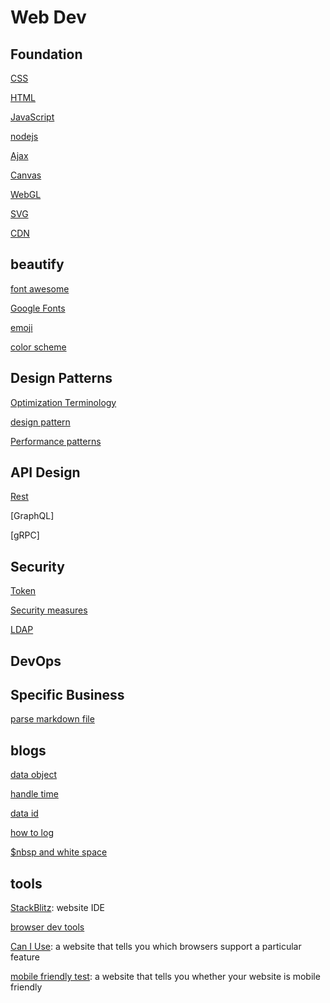 # Web Dev

## Foundation

[CSS](css.md)

[HTML](html.md)

[JavaScript](javascript.md)

[nodejs](nodejs.md)

[Ajax](web-dev-ajax.md)

[Canvas](Canvas.md)

[WebGL](webgl.md)

[SVG](svg.md)

[CDN](cdn.md)

## beautify

[font awesome](font-awesome.md)

[Google Fonts](google-fonts.md)

[emoji](emoji.md)

[color scheme](web-dev-color-scheme.md)

## Design Patterns

[Optimization Terminology](web-dev-optimization-terminology.md)

[design pattern]()

[Performance patterns]()

## API Design

[Rest]()

[GraphQL]

[gRPC]

## Security

[Token](web-dev-token.md)

[Security measures](web-dev-security-measures.md)

[LDAP](web-dev-ldap.md)

## DevOps

## Specific Business

[parse markdown file](web-dev-parse-markdown.md)

## blogs

[data object](web-dev-data-object.md)

[handle time](web-dev-handle-time.md)

[data id](web-dev-data-id.md)

[how to log](web-dev-how-to-log.md)

[$nbsp and white space](web-dev-nbsp-and-white-space.md)

## tools

[StackBlitz](stackblitz.md): website IDE

[browser dev tools](browser-dev-tools.md)

[Can I Use](https://caniuse.com/): a website that tells you which browsers support a particular feature

[mobile friendly test](https://search.google.com/test/mobile-friendly): a website that tells you whether your website is mobile friendly

